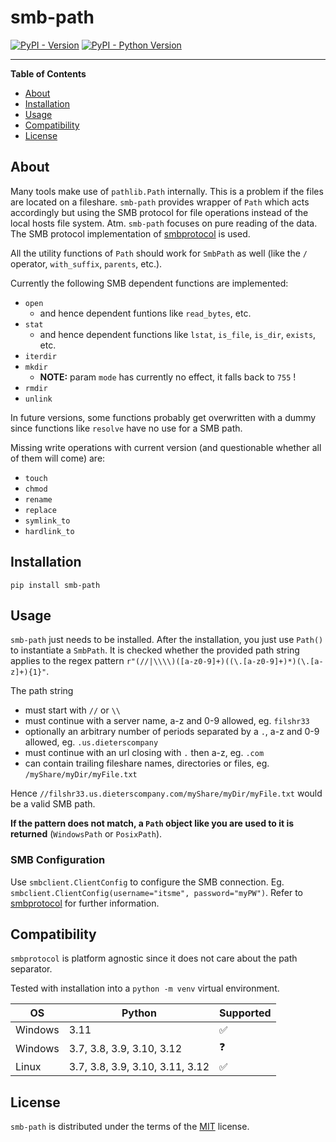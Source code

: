 # smb-path

[![PyPI - Version](https://img.shields.io/pypi/v/smb-path.svg)](https://pypi.org/project/smb-path)
[![PyPI - Python Version](https://img.shields.io/pypi/pyversions/smb-path.svg)](https://pypi.org/project/smb-path)

-----

**Table of Contents**

- [About](#about)
- [Installation](#installation)
- [Usage](#usage)
- [Compatibility](#compatibility)
- [License](#license)

## About

Many tools make use of `pathlib.Path` internally. This is a problem if the files are located on a fileshare. `smb-path` provides wrapper of `Path` which acts accordingly but using the SMB protocol for file operations instead of the local hosts file system. Atm. `smb-path` focuses on pure reading of the data. The SMB protocol implementation of [smbprotocol](https://pypi.org/project/smbprotocol/) is used.

All the utility functions of `Path` should work for `SmbPath` as well (like the `/` operator, `with_suffix`, `parents`, etc.).

Currently the following SMB dependent functions are implemented:

- `open`
  - and hence dependent funtions like `read_bytes`, etc.
- `stat`
  - and hence dependent functions like `lstat`, `is_file`, `is_dir`, `exists`, etc.
- `iterdir`
- `mkdir`
  - **NOTE:** param `mode` has currently no effect, it falls back to `755` !
- `rmdir`
- `unlink`

In future versions, some functions probably get overwritten with a dummy since functions like `resolve` have no use for a SMB path.

Missing write operations with current version (and questionable whether all of them will come) are:

- `touch`
- `chmod`
- `rename`
- `replace`
- `symlink_to`
- `hardlink_to`

## Installation

```console
pip install smb-path
```

## Usage

`smb-path` just needs to be installed. After the installation, you just use `Path()` to instantiate a `SmbPath`. It is checked whether the provided path string applies to the regex pattern `r"(//|\\\\)([a-z0-9]+)((\.[a-z0-9]+)*)(\.[a-z]+){1}"`.

The path string

- must start with `//` or `\\`
- must continue with a server name, a-z and 0-9 allowed, eg. `filshr33`
- optionally an arbitrary number of periods separated by a `.`, a-z and 0-9 allowed, eg. `.us.dieterscompany`
- must continue with an url closing with `.` then a-z, eg. `.com`
- can contain trailing fileshare names, directories or files, eg. `/myShare/myDir/myFile.txt`

Hence `//filshr33.us.dieterscompany.com/myShare/myDir/myFile.txt` would be a valid SMB path.

**If the pattern does not match, a `Path` object like you are used to it is returned** (`WindowsPath` or `PosixPath`).

### SMB Configuration

Use `smbclient.ClientConfig` to configure the SMB connection. Eg. `smbclient.ClientConfig(username="itsme", password="myPW")`. Refer to [smbprotocol](https://pypi.org/project/smbprotocol/) for further information.

## Compatibility

`smbprotocol` is platform agnostic since it does not care about the path separator.

Tested with installation into a `python -m venv` virtual environment.

| OS      | Python                          | Supported |
| ------- | ------------------------------- | --------- |
| Windows | 3.11                            | ✅        |
| Windows | 3.7, 3.8, 3.9, 3.10, 3.12       | ❓        |
| Linux   | 3.7, 3.8, 3.9, 3.10, 3.11, 3.12 | ✅        |

## License

`smb-path` is distributed under the terms of the [MIT](https://spdx.org/licenses/MIT.html) license.
